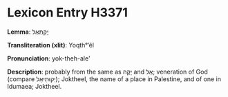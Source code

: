 # Lexicon Entry H3371

**Lemma**: יׇקְתְאֵל

**Transliteration (xlit)**: Yoqthᵉʼêl

**Pronunciation**: yok-theh-ale'

**Description**:
probably from the same as יָקֶה and אֵל; veneration of God (compare יְקוּתִיאֵל); Joktheel, the name of a place in Palestine, and of one in Idumaea; Joktheel.
